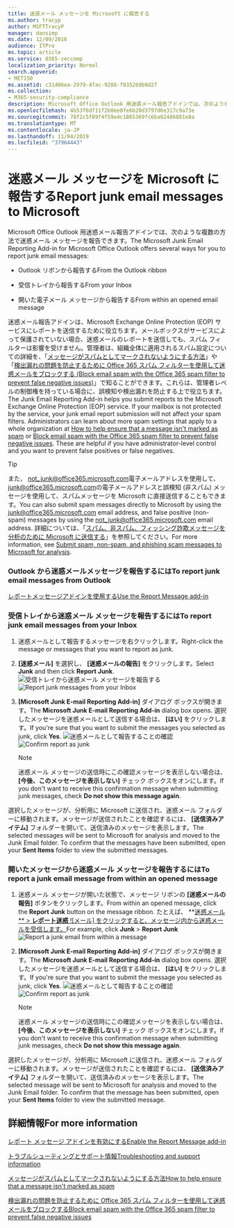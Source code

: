 ```yaml
---
title: 迷惑メール メッセージを Microsoft に報告する
ms.author: tracyp
author: MSFTTracyP
manager: dansimp
ms.date: 12/09/2016
audience: ITPro
ms.topic: article
ms.service: O365-seccomp
localization_priority: Normal
search.appverid:
- MET150
ms.assetid: c31406ea-2979-4fac-9288-f835269b9d2f
ms.collection:
- M365-security-compliance
description: Microsoft Office Outlook 用迷惑メール報告アドインでは、次のような複数の方法で迷惑メール メッセージを報告できます。
ms.openlocfilehash: 4b53f6df11f2b0ee8fe6b20d3797d6e317c9a73e
ms.sourcegitcommit: 78f2c5f89f4f59e4c1865369fc6ba82486881e8a
ms.translationtype: MT
ms.contentlocale: ja-JP
ms.lasthandoff: 11/04/2019
ms.locfileid: "37964443"
---
```

# <a name="report-junk-email-messages-to-microsoft"></a><span data-ttu-id="9e11a-103">迷惑メール メッセージを Microsoft に報告する</span><span class="sxs-lookup"><span data-stu-id="9e11a-103">Report junk email messages to Microsoft</span></span>

<span data-ttu-id="9e11a-104">Microsoft Office Outlook 用迷惑メール報告アドインでは、次のような複数の方法で迷惑メール メッセージを報告できます。</span><span class="sxs-lookup"><span data-stu-id="9e11a-104">The Microsoft Junk Email Reporting Add-in for Microsoft Office Outlook offers several ways for you to report junk email messages:</span></span>
  
- <span data-ttu-id="9e11a-105">Outlook リボンから報告する</span><span class="sxs-lookup"><span data-stu-id="9e11a-105">From the Outlook ribbon</span></span>
    
- <span data-ttu-id="9e11a-106">受信トレイから報告する</span><span class="sxs-lookup"><span data-stu-id="9e11a-106">From your Inbox</span></span>
    
- <span data-ttu-id="9e11a-107">開いた電子メール メッセージから報告する</span><span class="sxs-lookup"><span data-stu-id="9e11a-107">From within an opened email message</span></span>
    
<span data-ttu-id="9e11a-p101">迷惑メール報告アドインは、Microsoft Exchange Online Protection (EOP) サービスにレポートを送信するために役立ちます。メールボックスがサービスによって保護されていない場合、迷惑メールのレポートを送信しても、スパム フィルターは影響を受けません。管理者は、組織全体に適用されるスパム設定についての詳細を、「[メッセージがスパムとしてマークされないようにする方法](https://go.microsoft.com/fwlink/p/?LinkId=534224)」や「[検出漏れの問題を防止するために Office 365 スパム フィルターを使用して迷惑メールをブロックする (Block email spam with the Office 365 spam filter to prevent false negative issues)](https://go.microsoft.com/fwlink/p/?LinkId=534225)」で知ることができます。これらは、管理者レベルの制御権を持っている場合に、誤検知や検出漏れを防止する上で役立ちます。</span><span class="sxs-lookup"><span data-stu-id="9e11a-p101">The Junk Email Reporting Add-in helps you submit reports to the Microsoft Exchange Online Protection (EOP) service. If your mailbox is not protected by the service, your junk email report submission will not affect your spam filters. Administrators can learn about more spam settings that apply to a whole organization at [How to help ensure that a message isn't marked as spam](https://go.microsoft.com/fwlink/p/?LinkId=534224) or [Block email spam with the Office 365 spam filter to prevent false negative issues](https://go.microsoft.com/fwlink/p/?LinkId=534225). These are helpful if you have administrator-level control and you want to prevent false positives or false negatives.</span></span>
  
> [!TIP]
> <span data-ttu-id="9e11a-112">また、 [not_junk@office365.microsoft.com](mailto:not_junk@office365.microsoft.com)電子メールアドレスを使用して、 [junk@office365.microsoft.com](mailto:junk@office365.microsoft.com)の電子メールアドレスと誤検知 (非スパム) メッセージを使用して、スパムメッセージを Microsoft に直接送信することもできます。</span><span class="sxs-lookup"><span data-stu-id="9e11a-112">You can also submit spam messages directly to Microsoft by using the [junk@office365.microsoft.com](mailto:junk@office365.microsoft.com) email address, and false positive (non-spam) messages by using the [not_junk@office365.microsoft.com](mailto:not_junk@office365.microsoft.com) email address.</span></span> <span data-ttu-id="9e11a-113">詳細については、「[スパム、非スパム、フィッシング詐欺メッセージを分析のために Microsoft に送信する](submit-spam-non-spam-and-phishing-scam-messages-to-microsoft-for-analysis.md)」を参照してください。</span><span class="sxs-lookup"><span data-stu-id="9e11a-113">For more information, see [Submit spam, non-spam, and phishing scam messages to Microsoft for analysis](submit-spam-non-spam-and-phishing-scam-messages-to-microsoft-for-analysis.md).</span></span> 
  
### <a name="to-report-junk-email-messages-from-outlook"></a><span data-ttu-id="9e11a-114">Outlook から迷惑メールメッセージを報告するには</span><span class="sxs-lookup"><span data-stu-id="9e11a-114">To report junk email messages from Outlook</span></span>

[<span data-ttu-id="9e11a-115">レポートメッセージアドインを使用する</span><span class="sxs-lookup"><span data-stu-id="9e11a-115">Use the Report Message add-in</span></span>](https://support.office.com/article/b5caa9f1-cdf3-4443-af8c-ff724ea719d2) 
  
### <a name="to-report-junk-email-messages-from-your-inbox"></a><span data-ttu-id="9e11a-116">受信トレイから迷惑メール メッセージを報告するには</span><span class="sxs-lookup"><span data-stu-id="9e11a-116">To report junk email messages from your Inbox</span></span>

1. <span data-ttu-id="9e11a-117">迷惑メールとして報告するメッセージを右クリックします。</span><span class="sxs-lookup"><span data-stu-id="9e11a-117">Right-click the message or messages that you want to report as junk.</span></span>
    
2. <span data-ttu-id="9e11a-118">**[迷惑メール]** を選択し、 **[迷惑メールの報告]** をクリックします。</span><span class="sxs-lookup"><span data-stu-id="9e11a-118">Select **Junk** and then click **Report Junk**.</span></span>
    <span data-ttu-id="9e11a-119">![受信トレイから迷惑メール メッセージを報告する](../media/EOP-Outlook-Junk-Reporting-Tool-3.jpg)</span><span class="sxs-lookup"><span data-stu-id="9e11a-119">![Report junk messages from your Inbox](../media/EOP-Outlook-Junk-Reporting-Tool-3.jpg)</span></span>
  
3. <span data-ttu-id="9e11a-120">**[Microsoft Junk E-mail Reporting Add-in]** ダイアログ ボックスが開きます。</span><span class="sxs-lookup"><span data-stu-id="9e11a-120">The **Microsoft Junk E-mail Reporting Add-in** dialog box opens.</span></span> <span data-ttu-id="9e11a-121">選択したメッセージを迷惑メールとして送信する場合は、 **[はい]** をクリックします。</span><span class="sxs-lookup"><span data-stu-id="9e11a-121">If you're sure that you want to submit the messages you selected as junk, click **Yes**.</span></span>
    <span data-ttu-id="9e11a-122">![迷惑メールとして報告することの確認](../media/EOP-Outlook-Junk-Reporting-Tool-2.jpg)</span><span class="sxs-lookup"><span data-stu-id="9e11a-122">![Confirm report as junk](../media/EOP-Outlook-Junk-Reporting-Tool-2.jpg)</span></span>
  
    > [!NOTE]
    > <span data-ttu-id="9e11a-123">迷惑メール メッセージの送信時にこの確認メッセージを表示しない場合は、 **[今後、このメッセージを表示しない]** チェック ボックスをオンにします。</span><span class="sxs-lookup"><span data-stu-id="9e11a-123">If you don't want to receive this confirmation message when submitting junk messages, check **Do not show this message again**.</span></span> 
  
<span data-ttu-id="9e11a-p105">選択したメッセージが、分析用に Microsoft に送信され、迷惑メール フォルダーに移動されます。メッセージが送信されたことを確認するには、 **[送信済みアイテム]** フォルダーを開いて、送信済みのメッセージを表示します。</span><span class="sxs-lookup"><span data-stu-id="9e11a-p105">The selected messages will be sent to Microsoft for analysis and moved to the Junk Email folder. To confirm that the messages have been submitted, open your **Sent Items** folder to view the submitted messages.</span></span> 
  
### <a name="to-report-a-junk-email-message-from-within-an-opened-message"></a><span data-ttu-id="9e11a-126">開いたメッセージから迷惑メール メッセージを報告するには</span><span class="sxs-lookup"><span data-stu-id="9e11a-126">To report a junk email message from within an opened message</span></span>

1. <span data-ttu-id="9e11a-127">迷惑メール メッセージが開いた状態で、メッセージ リボンの **[迷惑メールの報告]** ボタンをクリックします。</span><span class="sxs-lookup"><span data-stu-id="9e11a-127">From within an opened message, click the **Report Junk** button on the message ribbon.</span></span> <span data-ttu-id="9e11a-128">たとえば、 \*\*[迷惑メール\*\* \> **レポート迷惑** ![メール] をクリックすると、メッセージ内から迷惑メールを受信します。](../media/EOP-Outlook-Junk-Reporting-Tool-4.jpg)</span><span class="sxs-lookup"><span data-stu-id="9e11a-128">For example, click **Junk** \> **Report Junk** ![Report a junk email from within a message](../media/EOP-Outlook-Junk-Reporting-Tool-4.jpg)</span></span>
  
2. <span data-ttu-id="9e11a-129">**[Microsoft Junk E-mail Reporting Add-in]** ダイアログ ボックスが開きます。</span><span class="sxs-lookup"><span data-stu-id="9e11a-129">The **Microsoft Junk E-mail Reporting Add-in** dialog box opens.</span></span> <span data-ttu-id="9e11a-130">選択したメッセージを迷惑メールとして送信する場合は、 **[はい]** をクリックします。</span><span class="sxs-lookup"><span data-stu-id="9e11a-130">If you're sure that you want to submit the message you selected as junk, click **Yes**.</span></span>
    <span data-ttu-id="9e11a-131">![迷惑メールとして報告することの確認](../media/EOP-Outlook-Junk-Reporting-Tool-2.jpg)</span><span class="sxs-lookup"><span data-stu-id="9e11a-131">![Confirm report as junk](../media/EOP-Outlook-Junk-Reporting-Tool-2.jpg)</span></span>
  
    > [!NOTE]
    > <span data-ttu-id="9e11a-132">迷惑メール メッセージの送信時にこの確認メッセージを表示しない場合は、 **[今後、このメッセージを表示しない]** チェック ボックスをオンにします。</span><span class="sxs-lookup"><span data-stu-id="9e11a-132">If you don't want to receive this confirmation message when submitting junk messages, check **Do not show this message again**.</span></span> 
  
<span data-ttu-id="9e11a-p108">選択したメッセージが、分析用に Microsoft に送信され、迷惑メール フォルダーに移動されます。メッセージが送信されたことを確認するには、 **[送信済みアイテム]** フォルダーを開いて、送信済みのメッセージを表示します。</span><span class="sxs-lookup"><span data-stu-id="9e11a-p108">The selected message will be sent to Microsoft for analysis and moved to the Junk Email folder. To confirm that the message has been submitted, open your **Sent Items** folder to view the submitted message.</span></span> 
  
## <a name="for-more-information"></a><span data-ttu-id="9e11a-135">詳細情報</span><span class="sxs-lookup"><span data-stu-id="9e11a-135">For more information</span></span>

[<span data-ttu-id="9e11a-136">レポート メッセージ アドインを有効にする</span><span class="sxs-lookup"><span data-stu-id="9e11a-136">Enable the Report Message add-in</span></span>](https://support.office.com/article/4250c4bc-6102-420b-9e0a-a95064837676)
  
[<span data-ttu-id="9e11a-137">トラブルシューティングとサポート情報</span><span class="sxs-lookup"><span data-stu-id="9e11a-137">Troubleshooting and support information</span></span>](troubleshooting-and-support-information.md)
  
[<span data-ttu-id="9e11a-138">メッセージがスパムとしてマークされないようにする方法</span><span class="sxs-lookup"><span data-stu-id="9e11a-138">How to help ensure that a message isn't marked as spam</span></span>](https://go.microsoft.com/fwlink/p/?LinkId=534224)
  
[<span data-ttu-id="9e11a-139">検出漏れの問題を防止するために Office 365 スパム フィルターを使用して迷惑メールをブロックする</span><span class="sxs-lookup"><span data-stu-id="9e11a-139">Block email spam with the Office 365 spam filter to prevent false negative issues</span></span>](https://go.microsoft.com/fwlink/p/?LinkId=534225)
  

